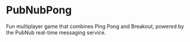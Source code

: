 PubNubPong
==========

Fun multiplayer game that combines Ping Pong and Breakout, powered by the PubNub real-time messaging service.
